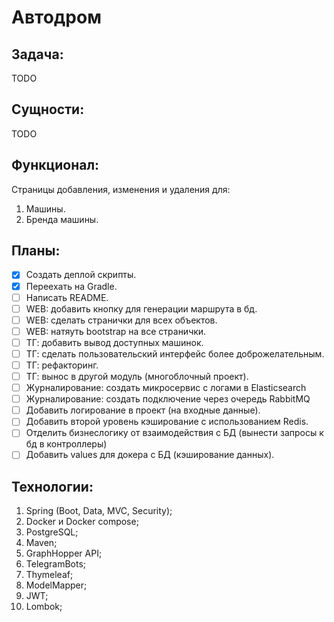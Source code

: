 # Автодром
## Задача:
TODO

## Сущности:
TODO

## Функционал:
Страницы добавления, изменения и удаления для:
1. Машины.
2. Бренда машины.

## Планы:
- [x] Создать деплой скрипты.
- [x] Переехать на Gradle.
- [ ] Написать README.
- [ ] WEB: добавить кнопку для генерации маршрута в бд.
- [ ] WEB: сделать странички для всех объектов.
- [ ] WEB: натяуть bootstrap на все странички.
- [ ] ТГ: добавить вывод доступных машинок.
- [ ] ТГ: сделать пользовательский интерфейс более доброжелательным.
- [ ] ТГ: рефакторинг.
- [ ] ТГ: вынос в другой модуль (многоблочный проект).
- [ ] Журналирование: создать микросервис с логами в Elasticsearch
- [ ] Журналирование: создать подключение через очередь RabbitMQ
- [ ] Добавить логирование в проект (на входные данные).
- [ ] Добавить второй уровень кэширование с использованием Redis.
- [ ] Отделить бизнеслогику от взаимодействия с БД (вынести запросы к бд в контроллеры)
- [ ] Добавить values для докера с БД (кэширование данных).

## Технологии:
1. Spring (Boot, Data, MVC, Security);
2. Docker и Docker compose;
3. PostgreSQL;
4. Maven;
5. GraphHopper API;
6. TelegramBots;
7. Thymeleaf;
8. ModelMapper;
9. JWT;
10. Lombok;
